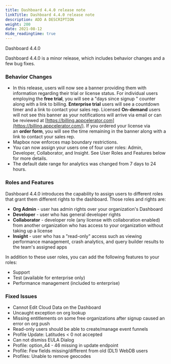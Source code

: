 ```yaml
---
title: Dashboard 4.4.0 release note
linkTitle: Dashboard 4.4.0 release note
description: ADD A DESCRIPTION
weight: 200
date: 2021-08-12
Hide_readingtime: true
---
```


Dashboard 4.4.0

Dashboard 4.4.0 is a minor release, which includes behavior changes and a few bug fixes.

### Behavior Changes

* In this release, users will now see a banner providing them with information regarding their trial or license status. For individual users employing the **free trial**, you will see a "days since signup " counter along with a link to billing. **Enterprise trial** users will see a countdown timer and a link to contact your sales rep. Licensed **On-demand** users will not see this banner as your notifications will arrive via email or can be reviewed at [https://billing.appcelerator.com](https://billing.appcelerator.com/). If you ordered your license via an **order form**, you will see the time remaining in the banner along with a link to contact your sales rep.
* Mapbox now enforces map boundary restrictions.
* You can now assign your users one of four user roles: Admin, Developer, Collaborator, and Insight. See User Roles and Features below for more details.
* The default date range for analytics was changed from 7 days to 24 hours.

### Roles and Features

Dashboard 4.4.0 introduces the capability to assign users to different roles that grant them different rights to the dashboard. Those roles and rights are:

* **Org Admin** - user has admin rights over your organization's Dashboard
* **Developer** - user who has general developer rights
* **Collaborator** - developer role (any license with collaboration enabled) from another organization who has access to your organization without taking up a license
* **Insight** - user who has a "read-only" access such as viewing performance management, crash analytics, and query builder results to the team's assigned apps

In addition to these user roles, you can add the following features to your roles:

* Support
* Test (available for enterprise only)
* Performance management (included to enterprise)

### Fixed Issues

* Cannot Edit Cloud Data on the Dashboard
* Uncaught exception on org lookup
* Missing entitlements on some free organizations after signup caused an error on org push
* Read-only users should be able to create/manage event funnels
* Profile Update: Latitudes < 0 not accepted
* Can not dismiss EULA Dialog
* Profile: option_44 - 46 missing in update endpoint
* Profile: Few fields missing/different from old (DL1) WebDB users
* Profiles: Unable to remove geocodes
